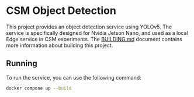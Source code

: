 # CSM Object Detection

This project provides an object detection service using YOLOv5. The service is specifically designed for Nvidia Jetson Nano,
and used as a local Edge service in CSM experiments. The [BUILDING.md](BUILDING.md) document contains more information about building
this project.

## Running

To run the service, you can use the following command:

```bash
docker compose up --build
```
